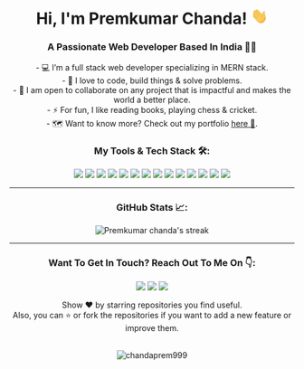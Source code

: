<h1 align="center">Hi, I'm Premkumar Chanda! <img src="https://raw.githubusercontent.com/chandaprem999/chandaprem999/master/assets/wave.gif" width="30px"></h1>
<h3 align="center"> A Passionate Web Developer Based In India 👨‍💻 </h3>

<p align="center">
-   💻 I’m a full stack web developer specializing in MERN stack. <br/>
-   🌱 I love to code, build things & solve problems. <br/>
-   🤝 I am open to collaborate on any project that is impactful and makes the world a better place. <br/>
-   ⚡ For fun, I like reading books, playing chess & cricket. <br/>
-   🗺️ Want to know more? Check out my portfolio <a href="https://portfolio-9w9.pages.dev/"> here 🔗</a>. <br/>
</p>

<h3 align="center">My Tools & Tech Stack 🛠️:</h3>
<p align="center"> <img src = "https://img.shields.io/badge/-HTML5-E34F26?style=flat&logo=html5&logoColor=white"> <img src = "https://img.shields.io/badge/-CSS3-1572B6?style=flat&logo=css3&logoColor=white"> <img src="https://img.shields.io/badge/-JavaScript-eed718?style=flat&logo=javascript&logoColor=ffffff">  <img src="https://img.shields.io/badge/-React-000000?style=flat&logo=react&logoColor=00c8ff"> <img src="https://img.shields.io/badge/-Redux-764abc?style=flat&logo=redux&logoColor=white"> <img src="https://img.shields.io/badge/Material--UI-0081CB?style=flat&logo=material-ui&logoColor=white">  <img src="https://img.shields.io/badge/-MongoDB-4DB33D?style=flat&logo=mongodb&logoColor=FFFFFF"> <img src="https://img.shields.io/badge/-Express.js-787878?style=flat"> <img src="https://img.shields.io/badge/-Node.js-3C873A?style=flat&logo=Node.js&logoColor=white"> <img src="http://img.shields.io/badge/-Git-F1502F?style=flat&logo=git&logoColor=FFFFFF"> <img src="http://img.shields.io/badge/-Github-000000?style=flat&logo=github&logoColor=FFFFFF"> <img src="https://img.shields.io/badge/Netlify-00C7B7?style=flat&logo=netlify&logoColor=white"> <img src="https://img.shields.io/badge/Heroku-430098?style=flat&logo=heroku&logoColor=white">  <img src="http://img.shields.io/badge/-VS%20Code-007ACC?style=flat&logo=visual%20studio%20code&logoColor=white"> </p>

---

<h3 align="center"> GitHub Stats 📈:</h3>
<p align="center">

   <img alt="Premkumar chanda's streak" src="https://github-readme-streak-stats.herokuapp.com/?user=chandaprem999&theme=react&hide_border=true&bg_color=0D1117" />

</p>

---

  <h3 align="center">Want To Get In Touch? Reach Out To Me On 👇:</h3>
  
  <p align="center">
    <a href="mailto:chandaprem999@gmail.com"><img src="https://img.shields.io/badge/-GMAIL-D14836?style=for-the-badge&logo=gmail&logoColor=white"></a> 
    <a href="https://www.linkedin.com/in/premkumar-chanda-969170160/"><img src="https://img.shields.io/badge/-LINKEDIN-0077B5?style=for-the-badge&logo=linkedin&logoColor=white"></a>
    <a href="https://twitter.com/srikanta_30"><img src="https://img.shields.io/badge/-Twitter-1DA1F2?style=for-the-badge&logo=Twitter&logoColor=white"></a>
  
</p>
<p align="center">
  Show ❤️ by starring repositories you find useful.
  <br />
  Also, you can ⭐ or fork the repositories if you want to add a new feature or improve them.
  <br/>
  <br/>
</p>
<p align="center"> <img src="https://komarev.com/ghpvc/?username=chandaprem999&label=Profile%20views&color=0e75b6&style=flat" alt="chandaprem999" /> </p>
